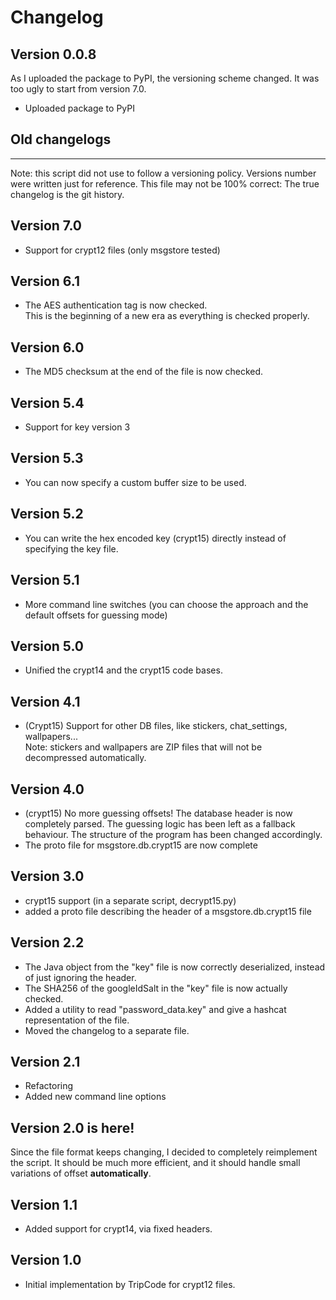 # Changelog

## Version 0.0.8

As I uploaded the package to PyPI, the versioning scheme changed. It was too ugly to start from version 7.0.  

- Uploaded package to PyPI

## Old changelogs
---

Note: this script did not use to follow a versioning policy. Versions number were written just for reference.
This file may not be 100% correct: The true changelog is the git history.

## Version 7.0

- Support for crypt12 files (only msgstore tested)

## Version 6.1

- The AES authentication tag is now checked.  
  This is the beginning of a new era as everything is checked properly.

## Version 6.0

- The MD5 checksum at the end of the file is now checked.

## Version 5.4

- Support for key version 3

## Version 5.3

- You can now specify a custom buffer size to be used.

## Version 5.2

- You can write the hex encoded key (crypt15) directly instead of specifying the key file.

## Version 5.1

- More command line switches 
(you can choose the approach and the default offsets for guessing mode)

## Version 5.0

- Unified the crypt14 and the crypt15 code bases.

## Version 4.1

- (Crypt15) Support for other DB files, like stickers, chat_settings, wallpapers...  
Note: stickers and wallpapers are ZIP files that will not be decompressed automatically.

## Version 4.0
- (crypt15) No more guessing offsets! The database header is now completely parsed.
  The guessing logic has been left as a fallback behaviour.
  The structure of the program has been changed accordingly.
- The proto file for msgstore.db.crypt15 are now complete

## Version 3.0
- crypt15 support (in a separate script, decrypt15.py)
- added a proto file describing the header of a msgstore.db.crypt15 file

## Version 2.2
- The Java object from the "key" file is now correctly deserialized, instead of just ignoring the header.
- The SHA256 of the googleIdSalt in the "key" file is now actually checked.
- Added a utility to read "password_data.key" and give a hashcat representation of the file.
- Moved the changelog to a separate file.

## Version 2.1
- Refactoring
- Added new command line options

## Version 2.0 is here!
Since the file format keeps changing, I decided to completely reimplement the script.
It should be much more efficient, and it should handle small variations of offset **automatically**.

## Version 1.1
- Added support for crypt14, via fixed headers.

## Version 1.0
- Initial implementation by TripCode for crypt12 files.
